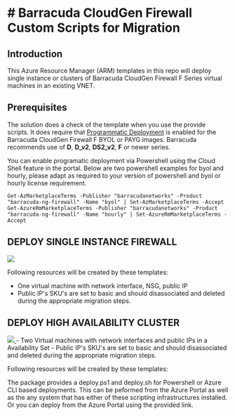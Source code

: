 # # Barracuda CloudGen Firewall Custom Scripts for Migration
## Introduction
This Azure Resource Manager (ARM) templates in this repo will deploy single instance or clusters of Barracuda CloudGen Firewall F Series virtual machines in an existing VNET. 

## Prerequisites
The solution does a check of the template when you use the provide scripts. It does require that [Programmatic Deployment](https://azure.microsoft.com/en-us/blog/working-with-marketplace-images-on-azure-resource-manager/) is enabled for the Barracuda CloudGen Firewall F BYOL or PAYG images. Barracuda recommends use of **D**, **D_v2**, **DS2_v2**, **F** or newer series. 

You can enable programatic deployment via Powershell using the Cloud Shell feature in the portal. Below are two powershell examples for byol and hourly, please adapt as required to your version of powershell and byol or hourly license requirement.

`Get-AzMarketplaceTerms -Publisher "barracudanetworks" -Product "barracuda-ng-firewall" -Name "byol" | Set-AzMarketplaceTerms -Accept`
`Get-AzureRmMarketplaceTerms -Publisher "barracudanetworks" -Product "barracuda-ng-firewall" -Name "hourly" | Set-AzureRmMarketplaceTerms -Accept`




## DEPLOY SINGLE INSTANCE FIREWALL
<a href="https://portal.azure.com/#create/Microsoft.Template/uri/https%3A%2F%2Fraw.githubusercontent.com%2Fntrifiletti%2Fpowerschool%2F470988f38ff6ac714a36f9151b3918d657f6f7b7%2Fcustom-sa-no-elb-no-rt.json" target="_blank">
    <img src="http://azuredeploy.net/deploybutton.png"/>
</a>

Following resources will be created by these templates:

- One virtual machine with network interface, NSG, public IP
- Public IP's SKU's are set to basic and should disassociated and deleted during the appropriate migration steps. 





## DEPLOY HIGH AVAILABILITY CLUSTER
<a href="https://portal.azure.com/#create/Microsoft.Template/uri/https%3A%2F%2Fraw.githubusercontent.com%2Fntrifiletti%2Fpowerschool%2Fmain%2Fcustom-ha-as-no-elb-no-rt.json" target="_blank">
    <img src="http://azuredeploy.net/deploybutton.png"/>
</a>
- Two Virtual machines with network interfaces and public IPs in a Availability Set
- Public IP's SKU's are set to basic and should disassociated and deleted during the appropriate migration steps. 

Following resources will be created by these templates:

The package provides a deploy.ps1 and deploy.sh for Powershell or Azure CLI based deployments. This can be peformed from the Azure Portal as well as the any system that has either of these scripting infrastructures installed. Or you can deploy from the Azure Portal using the provided link.




